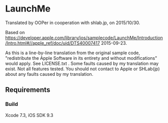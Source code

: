 # LaunchMe

Translated by OOPer in cooperation with shlab.jp, on 2015/10/30.

Based on
<https://developer.apple.com/library/ios/samplecode/LaunchMe/Introduction/Intro.html#//apple_ref/doc/uid/DTS40007417>
2015-09-23.

As this is a line-by-line translation from the original sample code, "redistribute the Apple Software in its entirety and without modifications" would apply. See LICENSE.txt .
Some faults caused by my translation may exist. Not all features tested.
You should not contact to Apple or SHLab(jp) about any faults caused by my translation.

## Requirements

### Build

Xcode 7.3, iOS SDK 9.3
